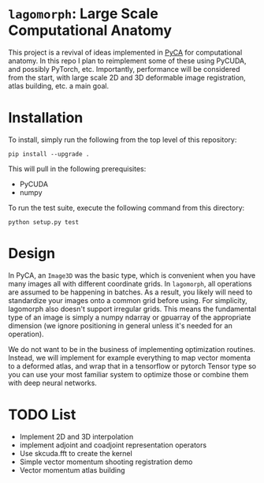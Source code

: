 # `lagomorph`: Large Scale Computational Anatomy

This project is a revival of ideas implemented in
[PyCA](https://bitbucket.org/scicompanat/pyca) for computational anatomy. In
this repo I plan to reimplement some of these using PyCUDA, and possibly
PyTorch, etc. Importantly, performance will be considered from the start, with
large scale 2D and 3D deformable image registration, atlas building, etc. a main
goal.

# Installation

To install, simply run the following from the top level of this repository:

```
pip install --upgrade .
```

This will pull in the following prerequisites:

- PyCUDA
- numpy

To run the test suite, execute the following command from this directory:

```
python setup.py test
```

# Design

In PyCA, an `Image3D` was the basic type, which is convenient when you have many
images all with different coordinate grids. In `lagomorph`, all operations are
assumed to be happening in batches. As a result, you likely will need to
standardize your images onto a common grid before using. For simplicity,
lagomorph also doesn't support irregular grids. This means the fundamental type
of an image is simply a numpy ndarray or gpuarray of the appropriate dimension
(we ignore positioning in general unless it's needed for an operation).

We do not want to be in the business of implementing optimization routines.
Instead, we will implement for example everything to map vector momenta to a
deformed atlas, and wrap that in a tensorflow or pytorch Tensor type so you can
use your most familiar system to optimize those or combine them with deep neural
networks.

# TODO List

- Implement 2D and 3D interpolation
- implement adjoint and coadjoint representation operators
- Use skcuda.fft to create the kernel
- Simple vector momentum shooting registration demo
- Vector momentum atlas building
